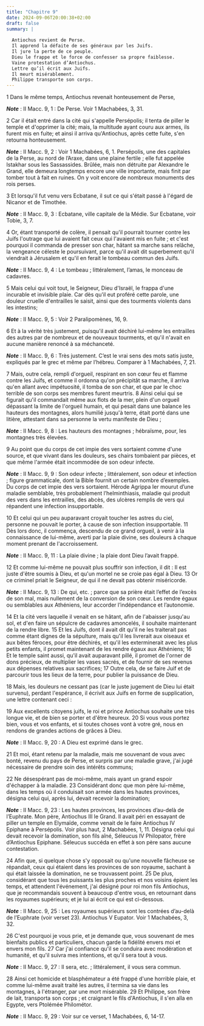 ```yaml
---
title: "Chapitre 9"
date: 2024-09-06T20:00:38+02:00
draft: false
summary: |
  
  Antiochus revient de Perse.
  Il apprend la défaite de ses généraux par les Juifs.
  Il jure la perte de ce peuple.
  Dieu le frappe et le force de confesser sa propre faiblesse.
  Vaine protestation d’Antiochus.
  Lettre qu’il écrit aux Juifs.
  Il meurt misérablement.
  Philippe transporte son corps.
---
```



1 Dans le même temps, Antiochus revenait honteusement de Perse,

***Note*** :  II Macc. 9, 1 : De Perse. Voir 1 Machabées, 3, 31.

2 Car il était entré dans la cité qui s'appelle Persépolis; il tenta de piller le temple et d'opprimer la cité; mais, la multitude ayant couru aux armes, ils furent mis en fuite; et ainsi il arriva qu'Antiochus, après cette fuite, s'en retourna honteusement.

***Note*** :  II Macc. 9, 2 : Voir 1 Machabées, 6, 1. Persépolis, une des capitales de la Perse, au nord de l’Araxe, dans une plaine fertile ; elle fut appelée Istakhar sous les Sassassides. Brûlée, mais non détruite par Alexandre le Grand, elle demeura longtemps encore une ville importante, mais finit par tomber tout à fait en ruines. On y voit encore de nombreux monuments des rois perses.

3 Et lorsqu'il fut venu vers Ecbatane, il sut ce qui s'était passé à l'égard de Nicanor et de Timothée.

***Note*** :  II Macc. 9, 3 : Ecbatane, ville capitale de la Médie. Sur Ecbatane, voir Tobie, 3, 7.

4 Or, étant transporté de colère, il pensait qu'il pourrait tourner contre les Juifs l'outrage que lui avaient fait ceux qui l'avaient mis en fuite ; et c'est pourquoi il commanda de presser son char, hâtant sa marche sans relâche, la vengeance céleste le poursuivant, parce qu'il avait dit superbement qu'il viendrait à Jérusalem et qu'il en ferait le tombeau commun des Juifs.

***Note*** :  II Macc. 9, 4 : Le tombeau ; littéralement, l’amas, le monceau de cadavres.

5 Mais celui qui voit tout, le Seigneur, Dieu d'Israël, le frappa d'une incurable et invisible plaie. Car dès qu'il eut proféré cette parole, une douleur cruelle d'entrailles le saisit, ainsi que des tourments violents dans les intestins;

***Note*** :  II Macc. 9, 5 : Voir 2 Paralipomènes, 16, 9.

6 Et à la vérité très justement, puisqu'il avait déchiré lui-même les entrailles des autres par de nombreux et de nouveaux tourments, et qu'il n'avait en aucune manière renoncé à sa méchanceté.

***Note*** :  II Macc. 9, 6 : Très justement. C’est le vrai sens des mots satis juste, expliqués par le grec et même par l’hébreu. Comparer à 1 Machabées, 7, 21.

7 Mais, outre cela, rempli d'orgueil, respirant en son cœur feu et flamme contre les Juifs, et comme il ordonna qu'on précipitât sa marche, il arriva qu'en allant avec impétuosité, il tomba de son char, et que par le choc terrible de son corps ses membres furent meurtris. 8 Ainsi celui qui se figurait qu'il commandait même aux flots de la mer, plein d'un orgueil dépassant la limite de l'orgueil humain, et qui pesait dans une balance les hauteurs des montagnes, alors humilié jusqu'à terre, était porté dans une litière, attestant dans sa personne la vertu manifeste de Dieu ;

***Note*** :  II Macc. 9, 8 : Les hauteurs des montagnes ; hébraïsme, pour, les montagnes très élevées.

9 Au point que du corps de cet impie des vers sortaient comme d'une source, et que vivant dans les douleurs, ses chairs tombaient par pièces, et que même l'armée était incommodée de son odeur infecte.

***Note*** :  II Macc. 9, 9 : Son odeur infecte ; littéralement, son odeur et infection ; figure grammaticale, dont la Bible fournit un certain nombre d’exemples. Du corps de cet impie des vers sortaient. Hérode Agrippa Ier mourut d’une maladie semblable, très probablement l’helminthiasis, maladie qui produit des vers dans les entrailles, des abcès, des ulcères remplis de vers qui répandent une infection insupportable.

10 Et celui qui un peu auparavant croyait toucher les astres du ciel, personne ne pouvait le porter, à cause de son infection insupportable. 11 Dès lors donc, il commença, descendu de ce grand orgueil, à venir à la connaissance de lui-même, averti par la plaie divine, ses douleurs à chaque moment prenant de l'accroissement.

***Note*** :  II Macc. 9, 11 : La plaie divine ; la plaie dont Dieu l’avait frappé.

12 Et comme lui-même ne pouvait plus souffrir son infection, il dit : Il est juste d'être soumis à Dieu, et qu'un mortel ne se croie pas égal à Dieu. 13 Or ce criminel priait le Seigneur, de qui il ne devait pas obtenir miséricorde.

***Note*** :  II Macc. 9, 13 : De qui, etc. ; parce que sa prière était l’effet de l’excès de son mal, mais nullement de la conversion de son cœur. Les rendre égaux ou semblables aux Athéniens, leur accorder l’indépendance et l’autonomie.

14 Et la cité vers laquelle il venait en se hâtant, afin de l'abaisser jusqu'au sol, et d'en faire un sépulcre de cadavres amoncelés, il souhaite maintenant de la rendre libre. 15 Et les Juifs, dont il avait dit qu'il ne les traiterait pas comme étant dignes de la sépulture, mais qu'il les livrerait aux oiseaux et aux bêtes féroces, pour être déchirés, et qu'il les exterminerait avec les plus petits enfants, il promet maintenant de les rendre égaux aux Athéniens; 16 Et le temple saint aussi, qu'il avait auparavant pillé, il promet de l'orner de dons précieux, de multiplier les vases sacrés, et de fournir de ses revenus aux dépenses relatives aux sacrifices; 17 Outre cela, de se faire Juif et de parcourir tous les lieux de la terre, pour publier la puissance de Dieu.


18 Mais, les douleurs ne cessant pas (car le juste jugement de Dieu lui était survenu), perdant l'espérance, il écrivit aux Juifs en forme de supplication, une lettre contenant ceci :


19 Aux excellents citoyens juifs, le roi et prince Antiochus souhaite une très longue vie, et de bien se porter et d'être heureux. 20 Si vous vous portez bien, vous et vos enfants, et si toutes choses vont à votre gré, nous en rendons de grandes actions de grâces à Dieu.

***Note*** :  II Macc. 9, 20 : A Dieu est exprimé dans le grec.

21 Et moi, étant retenu par la maladie, mais me souvenant de vous avec bonté, revenu du pays de Perse, et surpris par une maladie grave, j'ai jugé nécessaire de prendre soin des intérêts communs;


22 Ne désespérant pas de moi-même, mais ayant un grand espoir d'échapper à la maladie. 23 Considérant donc que mon père lui-même, dans les temps où il conduisait son armée dans les hautes provinces, désigna celui qui, après lui, devait recevoir la domination;

***Note*** :  II Macc. 9, 23 : Les hautes provinces, les provinces d’au-delà de l’Euphrate. Mon père, Antiochus III le Grand. Il avait péri en essayant de piller un temple en Elymaïde, comme venait de le faire Antiochus IV Epiphane à Persépolis. Voir plus haut, 2 Machabées, 1, 11. Désigna celui qui devait recevoir la domination, son fils aîné, Séleucus IV Philopator, frère d’Antiochus Epiphane. Séleucus succéda en effet à son père sans aucune contestation.

24 Afin que, si quelque chose s'y opposait ou qu'une nouvelle fâcheuse se répandait, ceux qui étaient dans les provinces de son royaume, sachant à qui était laissée la domination, ne se trouvassent point. 25 De plus, considérant que tous les puissants les plus proches et nos voisins épient les temps, et attendent l'événement, j'ai désigné pour roi mon fils Antiochus, que je recommandais souvent à beaucoup d'entre vous, en retournant dans les royaumes supérieurs; et je lui ai écrit ce qui est ci-dessous.

***Note*** :  II Macc. 9, 25 : Les royaumes supérieurs sont les contrées d’au-delà de l’Euphrate (voir verset 23). Antiochus V Eupator. Voir 1 Machabées, 3, 32.

26 C'est pourquoi je vous prie, et je demande que, vous souvenant de mes bienfaits publics et particuliers, chacun garde la fidélité envers moi et envers mon fils. 27 Car j'ai confiance qu'il se conduira avec modération et humanité, et qu'il suivra mes intentions, et qu'il sera tout à vous.

***Note*** :  II Macc. 9, 27 : Il sera, etc. ; littéralement, il vous sera commun.


28 Ainsi cet homicide et blasphémateur a été frappé d'une horrible plaie, et comme lui-même avait traité les autres, il termina sa vie dans les montagnes, à l'étranger, par une mort misérable. 29 Et Philippe, son frère de lait, transporta son corps ; et craignant le fils d'Antiochus, il s'en alla en Egypte, vers Ptolémée Philométor.

***Note*** :  II Macc. 9, 29 : Voir sur ce verset, 1 Machabées, 6, 14-17.

